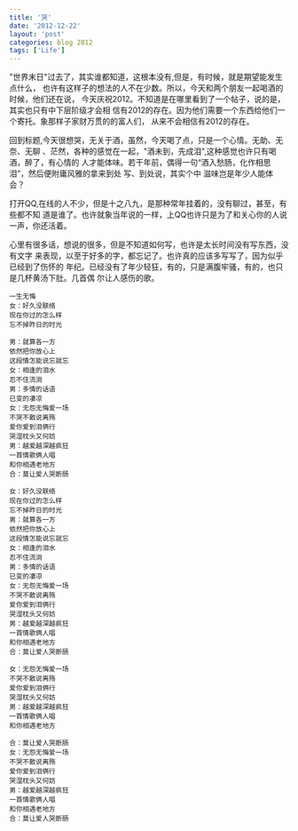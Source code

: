 ```yaml
---
title: '哭'
date: '2012-12-22'
layout: 'post'
categories: blog 2012
tags: ['Life']
---
```


"世界末日"过去了，其实谁都知道，这根本没有,但是，有时候，就是期望能发生点什么，
也许有这样子的想法的人不在少数。所以，今天和两个朋友一起喝酒的时候，他们还在说，
今天庆祝2012。不知道是在哪里看到了一个帖子，说的是，其实也只有中下层阶级才会相
信有2012的存在。因为他们需要一个东西给他们一个寄托。象那样子家财万贯的的富人们，
从来不会相信有2012的存在。

回到标题,今天很想哭，无关于酒，虽然，今天喝了点，只是一个心情。无助、无奈、无聊
、茫然，各种的感觉在一起，"酒未到，先成泪",这种感觉也许只有喝酒，醉了，有心情的
人才能体味。若干年前，偶得一句“酒入愁肠，化作相思泪”，然后便附庸风雅的拿来到处
写、到处说，其实个中
滋味岂是年少人能体会？

打开QQ,在线的人不少，但是十之八九，是那种常年挂着的，没有聊过，甚至，有些都不知
道是谁了。也许就象当年说的一样，上QQ也许只是为了和关心你的人说一声，你还活着。

心里有很多话，想说的很多，但是不知道如何写，也许是太长时间没有写东西，没有文字
来表现，以至于好多的字，都忘记了。也许真的应该多写写了，因为似乎已经到了伤怀的
年纪。已经没有了年少轻狂，有的，只是满腹牢骚，有的，也只是几杯黄汤下肚。几首偶
尔让人感伤的歌。

    一生无悔
    女：好久没联络
    现在你过的怎么样
    忘不掉昨日的时光

    男：就算各一方
    依然把你放心上
    这段情怎能说忘就忘
    女：相逢的泪水
    忍不住流淌
    男：多情的话语
    已变的凄凉
    女：无怨无悔爱一场
    不哭不散说离殇
    爱你爱到泪俩行
    哭湿枕头又何妨
    男：越爱越深越疯狂
    一首情歌俩人唱
    和你相遇老地方
    合：莫让爱人哭断肠

    女：好久没联络
    现在你过的怎么样
    忘不掉昨日的时光
    男：就算各一方
    依然把你放心上
    这段情怎能说忘就忘
    女：相逢的泪水
    忍不住流淌
    男：多情的话语
    已变的凄凉
    女：无怨无悔爱一场
    不哭不散说离殇
    爱你爱到泪俩行
    哭湿枕头又何妨
    男：越爱越深越疯狂
    一首情歌俩人唱
    和你相遇老地方
    合：莫让爱人哭断肠

    女：无怨无悔爱一场
    不哭不散说离殇
    爱你爱到泪俩行
    哭湿枕头又何妨
    男：越爱越深越疯狂
    一首情歌俩人唱
    和你相遇老地方

    合：莫让爱人哭断肠
    女：无怨无悔爱一场
    不哭不散说离殇
    爱你爱到泪俩行
    哭湿枕头又何妨
    男：越爱越深越疯狂
    一首情歌俩人唱
    和你相遇老地方
    合：莫让爱人哭断肠

